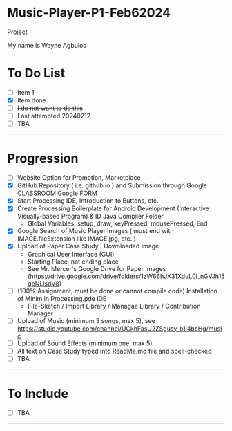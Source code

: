 # Music-Player-P1-Feb62024
Project

My name is Wayne Agbulos

# To Do List
- [ ] Item 1
- [x] Item done
- [ ] <del>I do not want to do this<del>
- [ ] Last attempted 20240212
- [ ] TBA

---

# Progression
- [ ] Website Option for Promotion, Marketplace
- [x] GitHub Repository ( i.e. github.io ) and Submission through Google CLASSROOM Google FORM
- [x] Start Processing IDE, Introduction to Buttons, etc.
- [x] Create Processing Boilerplate for Android Development (Interactive Visually-based Program) & ID Java Compiler Folder
  - Global Variables, setup, draw, keyPressed, mousePressed, End
- [x] Google Search of Music Player Images ( must end with IMAGE.fileExtension like IMAGE.jpg, etc. )
- [x] Upload of Paper Case Study | Downloaded Image
  - Graphical User Interface (GUI)
  - Starting Place, not ending place
  - See Mr. Mercer's Google Drive for Paper Images (https://drive.google.com/drive/folders/1zW66hJX31XduL0i_nGVJh15geNLlsdV8) 
- [ ] (100% Assignment, must be done or cannot compile code) Installation of Minim in Processing.pde IDE
  - File-Sketch / Import Library / Managae Library / Contribution Manager 
- [ ] Upload of Music (minimum 3 songs, max 5), see https://studio.youtube.com/channel/UCkhFasU2ZSgusy_b1l4bcHg/music
- [ ] Upload of Sound Effects (minimum one, max 5)
- [ ] All text on Case Study typed into ReadMe.md file and spell-checked
- [ ] TBA

---

# To Include
- [ ] TBA

---
